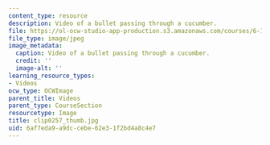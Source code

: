 ```yaml
---
content_type: resource
description: Video of a bullet passing through a cucumber.
file: https://ol-ocw-studio-app-production.s3.amazonaws.com/courses/6-163-strobe-project-laboratory-fall-2005/6af7eda9a9dccebe62e31f2bd4a8c4e7_clip0257_thumb.jpg
file_type: image/jpeg
image_metadata:
  caption: Video of a bullet passing through a cucumber.
  credit: ''
  image-alt: ''
learning_resource_types:
- Videos
ocw_type: OCWImage
parent_title: Videos
parent_type: CourseSection
resourcetype: Image
title: clip0257_thumb.jpg
uid: 6af7eda9-a9dc-cebe-62e3-1f2bd4a8c4e7
---
```

